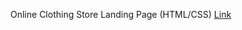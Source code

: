 Online Clothing Store Landing Page (HTML/CSS) [Link](https://msun0320.github.io/online-clothing-store-landing-page/)
